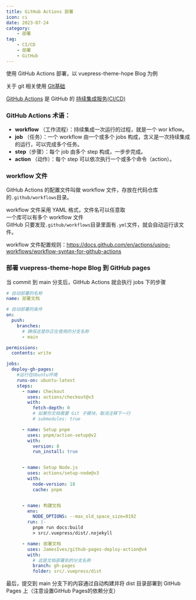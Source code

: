 ```yaml
---
title: GitHub Actions 部署
icon: ci  
date: 2023-07-24  
category: 
    - 部署
tag:   
    - CI/CD  
    - 部署  
    - GitHub
---
```



使用 GitHub Actions 部署，以 vuepress-theme-hope Blog 为例

<!-- more -->

关于 git  相关使用  [GIt基础](/code/基础知识/Git)

[GitHub Actions](https://github.com/features/actions) 是 GitHub 的 [持续集成服务(CI/CD)](https://www.ruanyifeng.com/blog/2015/09/continuous-integration.html)

### GitHub Actions 术语：

- **workflow** （工作流程）：持续集成一次运行的过程，就是一个 wor	kflow。
- **job** （任务）：一个 workflow 由一个或多个 jobs 构成，含义是一次持续集成的运行，可以完成多个任务。
- **step**（步骤）：每个 job 由多个 step 构成，一步步完成。
- **action** （动作）：每个 step 可以依次执行一个或多个命令（action）。

### workflow 文件

GitHub Actions 的配置文件叫做 workflow 文件，存放在代码仓库的`.github/workflows`目录。

workflow 文件采用 YAML 格式，文件名可以任意取  
一个库可以有多个 workflow 文件  
GitHub 只要发现`.github/workflows`目录里面有`.yml`文件，就会自动运行该文件。

workflow 文件配置规则：https://docs.github.com/en/actions/using-workflows/workflow-syntax-for-github-actions

### 部署 vuepress-theme-hope Blog 到 GitHub pages

当 commit 到 main 分支后，GitHub Actions 就会执行 jobs 下的步骤

```yml
# 自动部署的名称
name: 部署文档

# 自动部署的条件
on:
  push:
    branches:
      # 确保这是你正在使用的分支名称
      - main

permissions:
  contents: write

jobs:
  deploy-gh-pages:
    #运行在Ubuntu环境
    runs-on: ubuntu-latest 
    steps:
      - name: Checkout
        uses: actions/checkout@v3
        with:
          fetch-depth: 0
          # 如果你文档需要 Git 子模块，取消注释下一行
          # submodules: true

      - name: Setup pnpm
        uses: pnpm/action-setup@v2
        with:
          version: 8
          run_install: true


      - name: Setup Node.js
        uses: actions/setup-node@v3
        with:
          node-version: 18
          cache: pnpm


      - name: 构建文档
        env:
          NODE_OPTIONS: --max_old_space_size=8192
        run: |-
          pnpm run docs:build
          > src/.vuepress/dist/.nojekyll

      - name: 部署文档
        uses: JamesIves/github-pages-deploy-action@v4
        with:
          # 这是文档部署到的分支名称
          branch: gh-pages
          folder: src/.vuepress/dist

```

最后，提交到 main 分支下的内容通过自动构建并将 dist 目录部署到 GitHub Pages 上（注意设置GitHub Pages的依赖分支）
